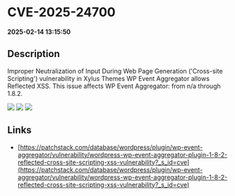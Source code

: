 # CVE-2025-24700

**2025-02-14 13:15:50**

## Description
Improper Neutralization of Input During Web Page Generation ('Cross-site Scripting') vulnerability in Xylus Themes WP Event Aggregator allows Reflected XSS. This issue affects WP Event Aggregator: from n/a through 1.8.2.

![](https://img.shields.io/static/v1?label=Score&message=7.1&color=red)
![](https://img.shields.io/static/v1?label=Severity&message=HIGH&color=red)
![](https://img.shields.io/static/v1?label=CWE&message=XSS&color=green)

## Links
- [https://patchstack.com/database/wordpress/plugin/wp-event-aggregator/vulnerability/wordpress-wp-event-aggregator-plugin-1-8-2-reflected-cross-site-scripting-xss-vulnerability?_s_id=cve](https://patchstack.com/database/wordpress/plugin/wp-event-aggregator/vulnerability/wordpress-wp-event-aggregator-plugin-1-8-2-reflected-cross-site-scripting-xss-vulnerability?_s_id=cve)
